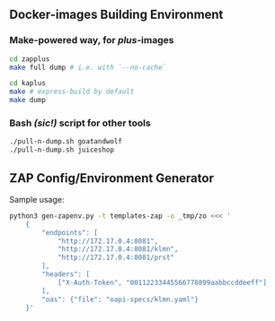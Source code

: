 
## Docker-images Building Environment

### Make-powered way, for _plus_-images

```sh
cd zapplus
make full dump # i.e. with `--no-cache`

cd kaplus
make # express-build by default
make dump
```

### Bash _(sic!)_ script for other tools

```sh
./pull-n-dump.sh goatandwolf
./pull-n-dump.sh juiceshop
```


## ZAP Config/Environment Generator

Sample usage:

```sh
python3 gen-zapenv.py -t templates-zap -o _tmp/zo <<< '
    {
        "endpoints": [
            "http://172.17.0.4:8081",
            "http://172.17.0.4:8081/klmn",
            "http://172.17.0.4:8081/prst"
        ],
        "headers": [
            ["X-Auth-Token", "00112233445566778899aabbccddeeff"]
        ],
        "oas": {"file": "oapi-specs/klmn.yaml"}
    }'
```
